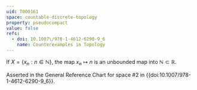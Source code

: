 ```yaml
---
uid: T000161
space: countable-discrete-topology
property: pseudocompact
value: false
refs:
  - doi: 10.1007\/978-1-4612-6290-9_6
    name: Counterexamples in Topology
---
```

If $X = \{x_n : n \in \mathbb{N} \}$, the map $x_n \mapsto n$ is an unbounded map into $\mathbb{N} \subset \mathbb{R}$.

Asserted in the General Reference Chart for space #2
in {{doi:10.1007\/978-1-4612-6290-9_6}}.
